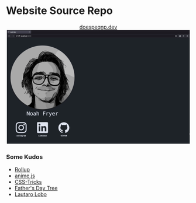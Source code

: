 # Website Source Repo

<p align="center">
    <a href=https://doespeqnp.dev> doespeqnp.dev </a>
    <img src="public/assets/img/website-demo.gif" alt="demo gif"/>
</p>

### Some Kudos

- [Rollup](https://github.com/rollup/rollup)
- [anime.js](https://github.com/juliangarnier/anime)
- [CSS-Tricks](https://css-tricks.com/)
- [Father's Day Tree](https://github.com/canmom/fathersdaytree)
- [Lautaro
    Lobo](https://dev.to/lautarolobo/use-javascript-and-html5-to-code-a-fractal-tree-2n69)
